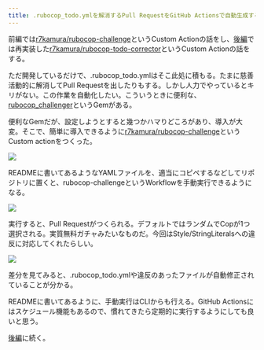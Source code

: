 ```yaml
---
title: .rubocop_todo.ymlを解消するPull RequestをGitHub Actionsで自動生成する (前編)
---
```

前編では[r7kamura/rubocop-challenge](https://github.com/r7kamura/rubocop-challenge)というCustom Actionの話をし、[後編](https://r7kamura.com/articles/2022-05-15-rubocop-todo-corrector)では再実装した[r7kamura/rubocop-todo-corrector](https://github.com/r7kamura/rubocop-todo-corrector)というCustom Actionの話をする。

ただ開発しているだけで、.rubocop\_todo.ymlはそこ此処に積もる。たまに慈善活動的に解消してPull Requestを出したりもする。しかし人力でやっているとキリがない。この作業を自動化したい。こういうときに便利な、[rubocop\_challenger](https://github.com/ryz310/rubocop_challenger)というGemがある。

便利なGemだが、設定しようとすると幾つかハマりどころがあり、導入が大変。そこで、簡単に導入できるように[r7kamura/rubocop-challenge](https://github.com/r7kamura/rubocop-challenge)というCustom actionをつくった。

![](https://lh6.googleusercontent.com/jLGxh_dErZpFYH7Wu-YHa7Y5gGgUchMnCi4fBcCDFSFCY3s5q8nZdtOOXLCRikLDTXRhDm5WvvvP_D2qwu8tpNfGW3MyS_RkRF5mpfzl_bkhxK7I8y_KXQcixzD8d2703yLA9tK0bjtRStiu1niozR3zNYILs9mOXUrVahdyDI10h_I55-bwtplNumXv)

READMEに書いてあるようなYAMLファイルを、適当にコピペするなどしてリポジトリに置くと、rubocop-challengeというWorkflowを手動実行できるようになる。

![](https://lh5.googleusercontent.com/z-jggtCiyOjTXSdfzqLN18KcIQTfocyO0ObeL2dWVM0y3858McSj8LilhHDhO-8xYwA99T_wZGxlk5PZMVIDFyBRycJcVIlwPk9J1A8zEcODVaVE33-48By64FWbcDm7AbTwQDxm0xLwbW0CGB28dhNrYn8O-WcqrSKu2Ssw-oJOgA25DXNnlaRqvJji)

実行すると、Pull Requestがつくられる。デフォルトではランダムでCopが1つ選択される。実質無料ガチャみたいなものだ。今回はStyle/StringLiteralsへの違反に対応してくれたらしい。

![](https://lh5.googleusercontent.com/kSvnn6U4zZhIm-vMI1X9oRmHIPMwidodPXpgDEF_p5giuECBYHa2hduzDA5hE3ScYm-L0ay3snuDcZyRLXY9Pd9oCeQ1RIHARYSKDqYmsHGgFicXW0LR8qvOToAZFIPubW909j2jPYM1bBeW1i6oqQq4HrszAXlTgACTPC2XWqxi4D9Zq8IwXsJyye87)

差分を見てみると、.rubocop\_todo.ymlや違反のあったファイルが自動修正されていることが分かる。

READMEに書いてあるように、手動実行はCLIからも行える。GitHub Actionsにはスケジュール機能もあるので、慣れてきたら定期的に実行するようにしても良いと思う。

[後編](https://r7kamura.com/articles/2022-05-15-rubocop-todo-corrector)に続く。
